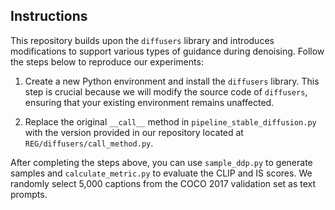 ## Instructions

This repository builds upon the `diffusers` library and introduces modifications to support various types of guidance during denoising. Follow the steps below to reproduce our experiments:

1. Create a new Python environment and install the `diffusers` library. This step is crucial because we will modify the source code of `diffusers`, ensuring that your existing environment remains unaffected.

2. Replace the original `__call__` method in `pipeline_stable_diffusion.py` with the version provided in our repository located at `REG/diffusers/call_method.py`.

After completing the steps above, you can use `sample_ddp.py` to generate samples and `calculate_metric.py` to evaluate the CLIP and IS scores. We randomly select 5,000 captions from the COCO 2017 validation set as text prompts.